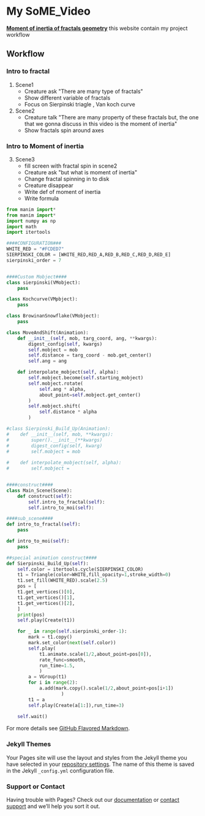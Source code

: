 # My SoME_Video

**[Moment of inertia of fractals geometry](https://github.com/thanniti/SoME_Video)**
this website contain my project workflow

## Workflow

### Intro to fractal
   1. Scene1
      - Creature ask "There are many type of fractals"
      - Show different variable of fractals
      - Focus on Sierpinski triagle , Van koch curve
   2. Scene2
      - Creature talk "There are many property of these fractals 
        but, the one that we gonna discuss in this video is the moment of inertia"
      - Show fractals spin around axes

### Intro to Moment of inertia  
   3. Scene3
      - fill screen with fractal spin in scene2
      - Creature ask "but what is moment of inertia"
      - Change fractal spinning in to disk
      - Creature disappear
      - Write def of moment of inertia
      - Write formula
    


```python
from manim import*
from manim import*
import numpy as np
import math
import itertools

####CONFIGURATION###
WHITE_RED = "#FCDED7"
SIERPINSKI_COLOR = [WHITE_RED,RED_A,RED_B,RED_C,RED_D,RED_E]
sierpinski_order = 7


####Custom Mobject####
class sierpinski(VMobject):
    pass

class Kochcurve(VMpbject):
    pass

class BrowinanSnowflake(VMobject):
    pass

class MoveAndShift(Animation):
    def __init__(self, mob, targ_coord, ang, **kwargs):
        digest_config(self, kwargs)
        self.mobject = mob
        self.distance = targ_coord - mob.get_center()
        self.ang = ang

    def interpolate_mobject(self, alpha):
        self.mobject.become(self.starting_mobject)
        self.mobject.rotate(
            self.ang * alpha,
            about_point=self.mobject.get_center()
        )
        self.mobject.shift(
            self.distance * alpha
        )

#class Sierpinski_Build_Up(Animation):
#    def __init__(self, mob, **kwargs):
#        super().__init__(**kwargs)
#        digest_config(self, kwarg)
#        self.mobject = mob
    
#    def interpolate_mobject(self, alpha):
#        self.mobject =


####construct####
class Main_Scene(Scene):
    def construct(self):
        self.intro_to_fractal(self):
        self.intro_to_moi(self):

####sub_scene####
def intro_to_fractal(self):
    pass

def intro_to_moi(self):
    pass

##special animation construct####
def Sierpinski_Build_Up(self):
    self.color = itertools.cycle(SIERPINSKI_COLOR)
    t1 = Triangle(color=WHITE,fill_opacity=1,stroke_width=0)
    t1.set_fill(WHITE_RED).scale(2.5)
    pos = [
    t1.get_vertices()[0],
    t1.get_vertices()[1],
    t1.get_vertices()[2],
    ]
    print(pos)
    self.play(Create(t1))

    for _ in range(self.sierpinski_order-1):
        mark = t1.copy()
        mark.set_color(next(self.color))
        self.play(
            t1.animate.scale(1/2,about_point=pos[0]),
            rate_func=smooth,
            run_time=1.5,
            )
        a = VGroup(t1)
        for i in range(2):
            a.add(mark.copy().scale(1/2,about_point=pos[i+1])
                    )
        t1 = a
        self.play(Create(a[1:]),run_time=3)
        
    self.wait()
```
For more details see [GitHub Flavored Markdown](https://guides.github.com/features/mastering-markdown/).

### Jekyll Themes

Your Pages site will use the layout and styles from the Jekyll theme you have selected in your [repository settings](https://github.com/thanniti/SoME_Video/settings/pages). The name of this theme is saved in the Jekyll `_config.yml` configuration file.

### Support or Contact

Having trouble with Pages? Check out our [documentation](https://docs.github.com/categories/github-pages-basics/) or [contact support](https://support.github.com/contact) and we’ll help you sort it out.
